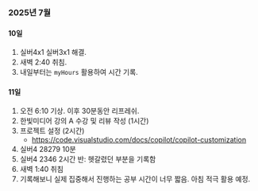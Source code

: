 ### 2025년 7월

#### 10일

1. 실버4x1 실버3x1 해결.
2. 새벽 2:40 취침.
3. 내일부터는 `myHours` 활용하여 시간 기록.

#### 11일

1. 오전 6:10 기상. 이후 30분동안 리프레쉬.
2. 한빛미디어 강의 A 수강 및 리뷰 작성 (1시간)
3. 프로젝트 설정 (2시간)
   - https://code.visualstudio.com/docs/copilot/copilot-customization
4. 실버4 28279 10분
5. 실버4 2346 2시간 반: 헷갈렸던 부분을 기록함
6. 새벽 1:40 취침
7. 기록해보니 실제 집중해서 진행하는 공부 시간이 너무 짧음. 아침 적극 활용 예정.